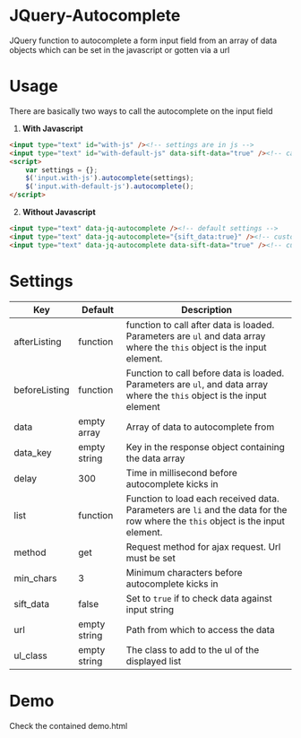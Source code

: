 # JQuery-Autocomplete
JQuery function to autocomplete a form input field from an array of data objects which can be set in the javascript or gotten via a url

# Usage

There are basically two ways to call the autocomplete on the input field

1.	**With Javascript**
````html
<input type="text" id="with-js" /><!-- settings are in js -->
<input type="text" id="with-default-js" data-sift-data="true" /><!-- called via js but settings in data object -->
<script>
	var settings = {};
	$('input.with-js').autocomplete(settings);
	$('input.with-default-js').autocomplete();
</script>
````
2. **Without Javascript**
````html
<input type="text" data-jq-autocomplete /><!-- default settings -->
<input type="text" data-jq-autocomplete="{sift_data:true}" /><!-- custom settings in object -->
<input type="text" data-jq-autocomplete data-sift-data="true" /><!-- custom settings with data object -->
````

# Settings

Key|Default|Description
---|-------|-----------
afterListing|function|function to call after data is loaded. Parameters are `ul` and data array where the `this` object is the input element.
beforeListing|function|Function to call before data is loaded. Parameters are `ul`, and data array where the `this` object is the input element
data|empty array|Array of data to autocomplete from
data_key|empty string|Key in the response object containing the data array
delay|300|Time in millisecond before autocomplete kicks in
list|function|Function to load each received data. Parameters are `li` and the data for the row where the `this` object is the input element.
method|get|Request method for ajax request. Url must be set
min_chars|3|Minimum characters before autocomplete kicks in
sift_data|false|Set to `true` if to check data against input string
url|empty string|Path from which to access the data
ul_class|empty string|The class to add to the ul of the displayed list

# Demo
Check the contained demo.html
